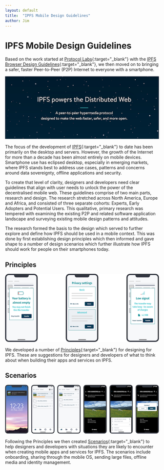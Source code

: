 ```yaml
---
layout: default
title:  "IPFS Mobile Design Guidelines"
author: Jim
---
```


# IPFS Mobile Design Guidelines

Based on the work started at [Protocol Labs](https://protocol.ai/){:target="_blank"} with the [IPFS Browser Design Guidelines](https://protocol-labs.gitbook.io/ipfs-mobile-design-guide/){:target="_blank"}, we then moved on to bringing a safer, faster Peer-to-Peer (P2P) Internet to everyone with a smartphone.

![](assets/images/IPFS.png)

The focus of the development of [IPFS](https://ipfs.io/){:target="_blank"} to date has been primarily on the desktop and servers. However, the growth of the Internet for more than a decade has been almost entirely on mobile devices. Smartphone use has eclipsed desktop, especially in emerging markets, where IPFS stands best to address use cases, patterns and concerns around data sovereignty, offline applications and security.

To create that level of clarity, designers and developers need clear guidelines that align with user needs to unlock the power of the decentralised mobile web. These guidelines comprise of two main parts, research and design. The research stretched across North America, Europe and Africa, and consisted of three separate cohorts: Experts, Early Adopters and Potential Users. This qualitative, primary research was tempered with examining the existing P2P and related software application landscape and surveying existing mobile design patterns and attitudes.

The research formed the basis to the design which served to further explore and define how IPFS should be used in a mobile context. This was done by first establishing design principles which then informed and gave shape to a number of design scenarios which further illustrate how IPFS should work for people on their smartphones today.

## Principles

![IPFS Mobile Design Guidelines Principles](assets/images/IPFS-mobile-principles.png)

We developed a number of [Principles](https://protocol-labs.gitbook.io/ipfs-mobile-design-guide/design/principles){:target="_blank"} for designing for IPFS. These are suggestions for designers and developers of what to think about when building their apps and services on IPFS.

## Scenarios

![IPFS Mobile Design Guidelines Scenarios](assets/images/IPFS-mobile-scenarios.png)

Following the Principles we then created [Scenarios](https://protocol-labs.gitbook.io/ipfs-mobile-design-guide/design/scenarios){:target="_blank"} to help designers and developers with situations they are likely to encounter when creating mobile apps and services for IPFS. The scenarios include onboarding, sharing through the mobile OS, sending large files, offline media and identity management.
